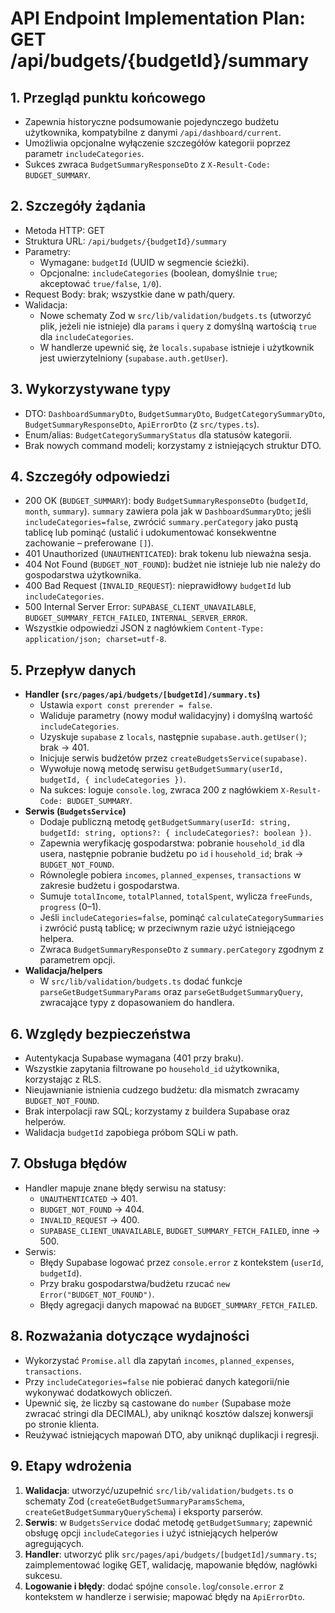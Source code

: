 # API Endpoint Implementation Plan: GET /api/budgets/{budgetId}/summary

## 1. Przegląd punktu końcowego

- Zapewnia historyczne podsumowanie pojedynczego budżetu użytkownika, kompatybilne z danymi `/api/dashboard/current`.
- Umożliwia opcjonalne wyłączenie szczegółów kategorii poprzez parametr `includeCategories`.
- Sukces zwraca `BudgetSummaryResponseDto` z `X-Result-Code: BUDGET_SUMMARY`.

## 2. Szczegóły żądania

- Metoda HTTP: GET
- Struktura URL: `/api/budgets/{budgetId}/summary`
- Parametry:
  - Wymagane: `budgetId` (UUID w segmencie ścieżki).
  - Opcjonalne: `includeCategories` (boolean, domyślnie `true`; akceptować `true/false`, `1/0`).
- Request Body: brak; wszystkie dane w path/query.
- Walidacja:
  - Nowe schematy Zod w `src/lib/validation/budgets.ts` (utworzyć plik, jeżeli nie istnieje) dla `params` i `query` z domyślną wartością `true` dla `includeCategories`.
  - W handlerze upewnić się, że `locals.supabase` istnieje i użytkownik jest uwierzytelniony (`supabase.auth.getUser`).

## 3. Wykorzystywane typy

- DTO: `DashboardSummaryDto`, `BudgetSummaryDto`, `BudgetCategorySummaryDto`, `BudgetSummaryResponseDto`, `ApiErrorDto` (z `src/types.ts`).
- Enum/alias: `BudgetCategorySummaryStatus` dla statusów kategorii.
- Brak nowych command modeli; korzystamy z istniejących struktur DTO.

## 4. Szczegóły odpowiedzi

- 200 OK (`BUDGET_SUMMARY`): body `BudgetSummaryResponseDto` (`budgetId`, `month`, `summary`). `summary` zawiera pola jak w `DashboardSummaryDto`; jeśli `includeCategories=false`, zwrócić `summary.perCategory` jako pustą tablicę lub pominąć (ustalić i udokumentować konsekwentne zachowanie – preferowane `[]`).
- 401 Unauthorized (`UNAUTHENTICATED`): brak tokenu lub nieważna sesja.
- 404 Not Found (`BUDGET_NOT_FOUND`): budżet nie istnieje lub nie należy do gospodarstwa użytkownika.
- 400 Bad Request (`INVALID_REQUEST`): nieprawidłowy `budgetId` lub `includeCategories`.
- 500 Internal Server Error: `SUPABASE_CLIENT_UNAVAILABLE`, `BUDGET_SUMMARY_FETCH_FAILED`, `INTERNAL_SERVER_ERROR`.
- Wszystkie odpowiedzi JSON z nagłówkiem `Content-Type: application/json; charset=utf-8`.

## 5. Przepływ danych

- **Handler (`src/pages/api/budgets/[budgetId]/summary.ts`)**
  - Ustawia `export const prerender = false`.
  - Waliduje parametry (nowy moduł walidacyjny) i domyślną wartość `includeCategories`.
  - Uzyskuje `supabase` z `locals`, następnie `supabase.auth.getUser()`; brak → 401.
  - Inicjuje serwis budżetów przez `createBudgetsService(supabase)`.
  - Wywołuje nową metodę serwisu `getBudgetSummary(userId, budgetId, { includeCategories })`.
  - Na sukces: loguje `console.log`, zwraca 200 z nagłówkiem `X-Result-Code: BUDGET_SUMMARY`.
- **Serwis (`BudgetsService`)**
  - Dodaje publiczną metodę `getBudgetSummary(userId: string, budgetId: string, options?: { includeCategories?: boolean })`.
  - Zapewnia weryfikację gospodarstwa: pobranie `household_id` dla usera, następnie pobranie budżetu po `id` i `household_id`; brak → `BUDGET_NOT_FOUND`.
  - Równolegle pobiera `incomes`, `planned_expenses`, `transactions` w zakresie budżetu i gospodarstwa.
  - Sumuje `totalIncome`, `totalPlanned`, `totalSpent`, wylicza `freeFunds`, `progress` (0–1).
  - Jeśli `includeCategories=false`, pominąć `calculateCategorySummaries` i zwrócić pustą tablicę; w przeciwnym razie użyć istniejącego helpera.
  - Zwraca `BudgetSummaryResponseDto` z `summary.perCategory` zgodnym z parametrem opcji.
- **Walidacja/helpers**
  - W `src/lib/validation/budgets.ts` dodać funkcje `parseGetBudgetSummaryParams` oraz `parseGetBudgetSummaryQuery`, zwracające typy z dopasowaniem do handlera.

## 6. Względy bezpieczeństwa

- Autentykacja Supabase wymagana (401 przy braku).
- Wszystkie zapytania filtrowane po `household_id` użytkownika, korzystając z RLS.
- Nieujawnianie istnienia cudzego budżetu: dla mismatch zwracamy `BUDGET_NOT_FOUND`.
- Brak interpolacji raw SQL; korzystamy z buildera Supabase oraz helperów.
- Walidacja `budgetId` zapobiega próbom SQLi w path.

## 7. Obsługa błędów

- Handler mapuje znane błędy serwisu na statusy:
  - `UNAUTHENTICATED` → 401.
  - `BUDGET_NOT_FOUND` → 404.
  - `INVALID_REQUEST` → 400.
  - `SUPABASE_CLIENT_UNAVAILABLE`, `BUDGET_SUMMARY_FETCH_FAILED`, inne → 500.
- Serwis:
  - Błędy Supabase logować przez `console.error` z kontekstem (`userId`, `budgetId`).
  - Przy braku gospodarstwa/budżetu rzucać `new Error("BUDGET_NOT_FOUND")`.
  - Błędy agregacji danych mapować na `BUDGET_SUMMARY_FETCH_FAILED`.

## 8. Rozważania dotyczące wydajności

- Wykorzystać `Promise.all` dla zapytań `incomes`, `planned_expenses`, `transactions`.
- Przy `includeCategories=false` nie pobierać danych kategorii/nie wykonywać dodatkowych obliczeń.
- Upewnić się, że liczby są castowane do `number` (Supabase może zwracać stringi dla DECIMAL), aby uniknąć kosztów dalszej konwersji po stronie klienta.
- Reużywać istniejących mapowań DTO, aby uniknąć duplikacji i regresji.

## 9. Etapy wdrożenia

1. **Walidacja**: utworzyć/uzupełnić `src/lib/validation/budgets.ts` o schematy Zod (`createGetBudgetSummaryParamsSchema`, `createGetBudgetSummaryQuerySchema`) i eksporty parserów.
2. **Serwis**: w `BudgetsService` dodać metodę `getBudgetSummary`; zapewnić obsługę opcji `includeCategories` i użyć istniejących helperów agregujących.
3. **Handler**: utworzyć plik `src/pages/api/budgets/[budgetId]/summary.ts`; zaimplementować logikę GET, walidację, mapowanie błędów, nagłówki sukcesu.
4. **Logowanie i błędy**: dodać spójne `console.log`/`console.error` z kontekstem w handlerze i serwisie; mapować błędy na `ApiErrorDto`.
